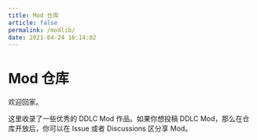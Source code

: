 ```yaml
---
title: Mod 仓库
article: false
permalink: /modlib/
date: 2021-04-24 16:14:02
---
```

# Mod 仓库
欢迎回家。

这里收录了一些优秀的 DDLC Mod 作品。如果你想投稿 DDLC Mod，那么在仓库开放后，你可以在 Issue 或者 Discussions 区分享 Mod。